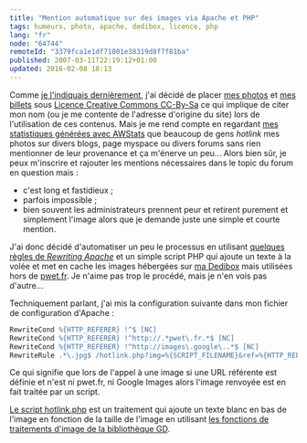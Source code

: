 ```yaml
---
title: "Mention automatique sur des images via Apache et PHP"
tags: humeurs, photo, apache, dedibox, licence, php
lang: "fr"
node: "64744"
remoteId: "3379fca1e1df71801e38319d8f7f81ba"
published: 2007-03-11T22:19:12+01:00
updated: 2016-02-08 18:13
---
```

 
Comme [je l'indiquais dernièrement](/page/about), j'ai décidé de placer [mes
photos](http://photos.pwet.fr) et [mes billets](/) sous [Licence Creative
Commons CC-By-Sa](http://creativecommons.org/licenses/by-sa/2.0/fr/) ce qui
implique de citer mon nom (ou je me contente de l'adresse d'origine du site)
lors de l'utilisation de ces contenus. Mais je me rend compte en regardant [mes
statistiques générées avec
AWStats](/post/statistiques-web-avec-awstats-sous-ubuntu-en-mode-cgi) que
beaucoup de gens *hotlink* mes photos sur divers blogs, page myspace ou divers
forums sans rien mentionner de leur provenance et ça m'énerve un peu... Alors
bien sûr, je peux m'inscrire et rajouter les mentions nécessaires dans le topic
du forum en question mais :

* c'est long et fastidieux ;
* parfois impossible ;
* bien souvent les administrateurs prennent peur et retirent purement et
  simplement l'image alors que je demande juste une simple et courte mention.
 
 
J'ai donc décidé d'automatiser un peu le processus en utilisant [quelques règles
de *Rewriting Apache*](http://httpd.apache.org/docs/1.3/mod/mod_rewrite.html) et
un simple script PHP qui ajoute un texte à la volée et met en cache les images
hébergées sur [ma Dedibox](/post/migration-sur-dedipwet) mais utilisées hors de
[pwet.fr](http://pwet.fr). Je n'aime pas trop le procédé, mais je n'en vois pas
d'autre...

 
Techniquement parlant, j'ai mis la configuration suivante dans mon fichier de
configuration d'Apache :

``` apache
RewriteCond %{HTTP_REFERER} !^$ [NC] 
RewriteCond %{HTTP_REFERER} !^http://.*pwet\.fr.*$ [NC] 
RewriteCond %{HTTP_REFERER} !^http://images\.google\..*$ [NC] 
RewriteRule .*\.jpg$ /hotlink.php?img=%{SCRIPT_FILENAME}&ref=%{HTTP_REFERER}
```


Ce qui signifie que lors de l'appel à une image si une URL référente est définie et n'est ni pwet.fr, ni Google Images alors l'image renvoyée est en fait traitée par un script.

 
[Le script hotlink.php](/files/hotlink.php.txt) est un traitement qui ajoute un texte blanc en bas de l'image en fonction de la taille de l'image en utilisant [les fonctions de traitements d'image de la bibliothèque GD](http://fr.php.net/gd).
